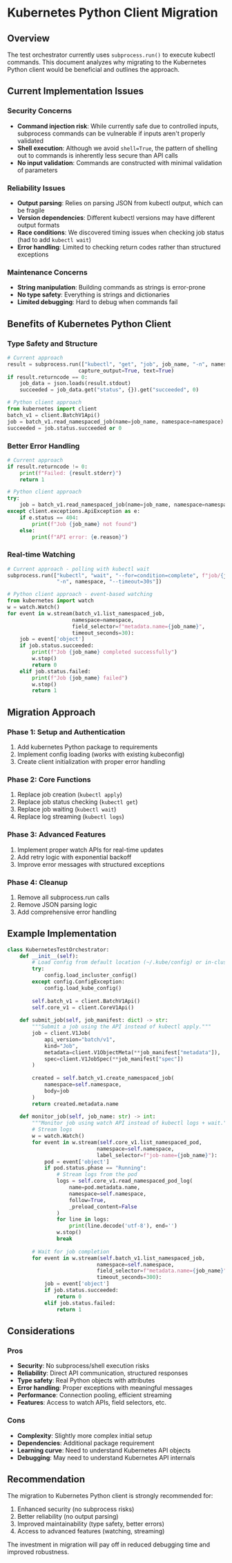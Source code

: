 # Kubernetes Python Client Migration

## Overview
The test orchestrator currently uses `subprocess.run()` to execute kubectl commands. This document analyzes why migrating to the Kubernetes Python client would be beneficial and outlines the approach.

## Current Implementation Issues

### Security Concerns
- **Command injection risk**: While currently safe due to controlled inputs, subprocess commands can be vulnerable if inputs aren't properly validated
- **Shell execution**: Although we avoid `shell=True`, the pattern of shelling out to commands is inherently less secure than API calls
- **No input validation**: Commands are constructed with minimal validation of parameters

### Reliability Issues
- **Output parsing**: Relies on parsing JSON from kubectl output, which can be fragile
- **Version dependencies**: Different kubectl versions may have different output formats
- **Race conditions**: We discovered timing issues when checking job status (had to add `kubectl wait`)
- **Error handling**: Limited to checking return codes rather than structured exceptions

### Maintenance Concerns
- **String manipulation**: Building commands as strings is error-prone
- **No type safety**: Everything is strings and dictionaries
- **Limited debugging**: Hard to debug when commands fail

## Benefits of Kubernetes Python Client

### Type Safety and Structure
```python
# Current approach
result = subprocess.run(["kubectl", "get", "job", job_name, "-n", namespace, "-o", "json"], 
                       capture_output=True, text=True)
if result.returncode == 0:
    job_data = json.loads(result.stdout)
    succeeded = job_data.get("status", {}).get("succeeded", 0)

# Python client approach
from kubernetes import client
batch_v1 = client.BatchV1Api()
job = batch_v1.read_namespaced_job(name=job_name, namespace=namespace)
succeeded = job.status.succeeded or 0
```

### Better Error Handling
```python
# Current approach
if result.returncode != 0:
    print(f"Failed: {result.stderr}")
    return 1

# Python client approach
try:
    job = batch_v1.read_namespaced_job(name=job_name, namespace=namespace)
except client.exceptions.ApiException as e:
    if e.status == 404:
        print(f"Job {job_name} not found")
    else:
        print(f"API error: {e.reason}")
```

### Real-time Watching
```python
# Current approach - polling with kubectl wait
subprocess.run(["kubectl", "wait", "--for=condition=complete", f"job/{job_name}", 
                "-n", namespace, "--timeout=30s"])

# Python client approach - event-based watching
from kubernetes import watch
w = watch.Watch()
for event in w.stream(batch_v1.list_namespaced_job, 
                     namespace=namespace,
                     field_selector=f"metadata.name={job_name}",
                     timeout_seconds=30):
    job = event['object']
    if job.status.succeeded:
        print(f"Job {job_name} completed successfully")
        w.stop()
        return 0
    elif job.status.failed:
        print(f"Job {job_name} failed")
        w.stop()
        return 1
```

## Migration Approach

### Phase 1: Setup and Authentication
1. Add kubernetes Python package to requirements
2. Implement config loading (works with existing kubeconfig)
3. Create client initialization with proper error handling

### Phase 2: Core Functions
1. Replace job creation (`kubectl apply`)
2. Replace job status checking (`kubectl get`)
3. Replace job waiting (`kubectl wait`)
4. Replace log streaming (`kubectl logs`)

### Phase 3: Advanced Features
1. Implement proper watch APIs for real-time updates
2. Add retry logic with exponential backoff
3. Improve error messages with structured exceptions

### Phase 4: Cleanup
1. Remove all subprocess.run calls
2. Remove JSON parsing logic
3. Add comprehensive error handling

## Example Implementation

```python
class KubernetesTestOrchestrator:
    def __init__(self):
        # Load config from default location (~/.kube/config) or in-cluster
        try:
            config.load_incluster_config()
        except config.ConfigException:
            config.load_kube_config()
        
        self.batch_v1 = client.BatchV1Api()
        self.core_v1 = client.CoreV1Api()
    
    def submit_job(self, job_manifest: dict) -> str:
        """Submit a job using the API instead of kubectl apply."""
        job = client.V1Job(
            api_version="batch/v1",
            kind="Job",
            metadata=client.V1ObjectMeta(**job_manifest["metadata"]),
            spec=client.V1JobSpec(**job_manifest["spec"])
        )
        
        created = self.batch_v1.create_namespaced_job(
            namespace=self.namespace,
            body=job
        )
        return created.metadata.name
    
    def monitor_job(self, job_name: str) -> int:
        """Monitor job using watch API instead of kubectl logs + wait."""
        # Stream logs
        w = watch.Watch()
        for event in w.stream(self.core_v1.list_namespaced_pod,
                             namespace=self.namespace,
                             label_selector=f"job-name={job_name}"):
            pod = event['object']
            if pod.status.phase == "Running":
                # Stream logs from the pod
                logs = self.core_v1.read_namespaced_pod_log(
                    name=pod.metadata.name,
                    namespace=self.namespace,
                    follow=True,
                    _preload_content=False
                )
                for line in logs:
                    print(line.decode('utf-8'), end='')
                w.stop()
                break
        
        # Wait for job completion
        for event in w.stream(self.batch_v1.list_namespaced_job,
                             namespace=self.namespace,
                             field_selector=f"metadata.name={job_name}",
                             timeout_seconds=300):
            job = event['object']
            if job.status.succeeded:
                return 0
            elif job.status.failed:
                return 1
```

## Considerations

### Pros
- **Security**: No subprocess/shell execution risks
- **Reliability**: Direct API communication, structured responses
- **Type safety**: Real Python objects with attributes
- **Error handling**: Proper exceptions with meaningful messages
- **Performance**: Connection pooling, efficient streaming
- **Features**: Access to watch APIs, field selectors, etc.

### Cons
- **Complexity**: Slightly more complex initial setup
- **Dependencies**: Additional package requirement
- **Learning curve**: Need to understand Kubernetes API objects
- **Debugging**: May need to understand Kubernetes API internals

## Recommendation
The migration to Kubernetes Python client is strongly recommended for:
1. Enhanced security (no subprocess risks)
2. Better reliability (no output parsing)
3. Improved maintainability (type safety, better errors)
4. Access to advanced features (watching, streaming)

The investment in migration will pay off in reduced debugging time and improved robustness.